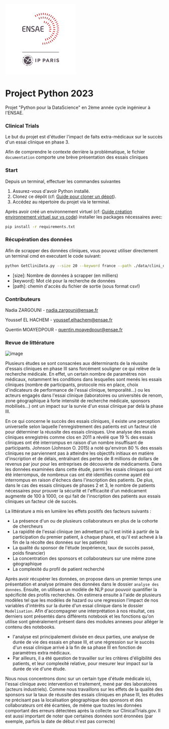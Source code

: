 ![](images/ensae_logo.png)


# Project Python 2023

Projet "Python pour la DataScience" en 2ème année cycle ingénieur à l'ENSAE. 

### Clinical Trials

Le but du projet est d'étudier l'impact de faits extra-médicaux sur le succès d'un essai clinique en phase 3.

Afin de comprendre le contexte derrière la problématique, le fichier ``documentation`` comporte une brève présentation des essais cliniques

### Start
Depuis un terminal, effectuer les commandes suivantes

1. Assurez-vous d'avoir Python installé.
2. Clonez ce dépôt (cf: [Guide pour cloner un dépot](https://docs.github.com/fr/repositories/creating-and-managing-repositories/cloning-a-repository)).
3. Accédez au répertoire du projet via le terminal.

Après avoir créé un environnement virtuel (cf: [Guide création environnement virtuel sur vs code](https://code.visualstudio.com/docs/python/environments)) installer les packages nécessaires avec:

```bash
pip install -r requirements.txt
```

### Récupération des données

Afin de scrapper des données cliniques, vous pouvez utiliser directement un terminal cmd en executant le code suivant:
```bash
python GetCliniData.py --size 20 --keyword france --path ./data/clini_data.csv
```

- [size]: Nombre de données à scrapper (en milliers)
- [keyword]: Mot clé pour la recherche de données
- [path]: chemin d'accès du fichier de sortie (sous format csv!) 



### Contributeurs

Nadia ZARGOUNI - nadia.zargouni@ensae.fr

Youssef EL HACHEM - youssef.elhachem@ensae.fr

Quentin MOAYEDPOUR - quentin.moayedpour@ensae.fr


### Revue de littérature
![image](https://github.com/QMoayedpour/ProjetPython/assets/122624104/01b55e53-d447-4511-9269-220cdc094e8e)


Plusieurs études se sont consacrées aux déterminants de la réussite d'essais cliniques en phase III sans forcément souligner ce qui relève de la recherche médicale. En effet, un certain nombre de paramètres non médicaux, notamment les conditions dans lesquelles sont menés les essais cliniques (nombre de participants, protocole mis en place, choix d'indicateurs de performance de l'essai clinique, temporalité...) ou les acteurs engagés dans l'essai clinique (laboratoires ou universités de renom, zone géographique à forte intensité de recherche médicale, sponsors mobilisés...) ont un impact sur la survie d'un essai clinique par delà la phase III. 

En ce qui concerne le succès des essais cliniques, il existe une perception universelle selon laquelle l'enregistrement des patients est un facteur clé pour déterminer la réussite des essais cliniques. Une analyse des essais cliniques enregistrés comme clos en 2011 a révélé que 19 % des essais cliniques ont été interrompus en raison d'un nombre insuffisant de participants. Johnson (Johnson O. 2015) a noté qu'environ 80 % des essais cliniques ne parviennent pas à atteindre les objectifs initiaux en matière d'inscription et de délais, entraînant des pertes de 8 millions de dollars de revenus par jour pour les entreprises de découverte de médicaments. Dans les données examinées dans cette étude, parmi les essais cliniques qui ont été interrompus, de nombreux cas ont été identifiés comme ayant été interrompus en raison d'échecs dans l'inscription des patients. De plus, dans le cas des essais cliniques de phases 2 et 3, le nombre de patients nécessaires pour prouver la sécurité et l'efficacité d'un médicament augmente de 100 à 1000, ce qui fait de l'inscription des patients aux essais cliniques un facteur clé de succès.

La littérature a mis en lumière les effets positifs des facteurs suivants : 
- La présence d'un ou de plusieurs collaborateurs en plus de la cohorte de chercheurs
- La rapidité de l'essai clinique (en admettant qu'il est initié à partir de la participation du premier patient, à chaque phase, et qu'il est achevé à la fin de la récolte des données sur les patients)
- La qualité du sponsor de l'étude (expérience, taux de succès passé, poids financier)
- La concentration des sponsors et collaborateurs sur une même zone géographique
- La complexité du profil de patient recherché

Après avoir récupérer les données, on propose dans un premier temps une présentation et analyse primaire des données dans le dossier ``analyse des données``. Ensuite, on utilisera un modèle de NLP pour pouvoir quantifier la spécificité des profils recherchés. On estimera ensuite à l'aide de plusieurs modèles tel que les modèles de hazard ou une regression l'impact de nos variables d'intérêts sur la durée d'un essai clinique dans le dossier ``Modelisation``. Afin d'accompagner une interprétation à nos résultat, ces derniers sont présentés dans différents notebook et les fonctions qu'on utilise sont généralement présent dans des modules annexes pour alléger le contenu des notebooks.
  - l'analyse est principalement divisée en deux parties, une analyse de durée de vie des essais en phase III, et une régression sur le succès d'un essai clinique arrivé à la fin de sa phase III en fonction de paramètres extra médicaux.
  - Par ailleurs, il a été question de travailler sur les critères d'éligibilité des patients, et leur complexité relative, pour mesurer leur impact sur la durée de vie d'une étude. 

Nous nous concentrons donc sur un certain type d'étude médicale ici, l'essai clinique avec intervention et traitement, mené par des laboratoires (acteurs industriels). Comme nous travaillons sur les effets de la qualité des sponsors sur la taux de réussite des essais cliniques en phase III, les études ne précisant pas la localisation géographique des sponsors et des collaborateurs ont été écartées, de même que toutes les données comportant des erreurs détectées après la collecte sur ClinicalTrials.gov. Il est aussi important de noter que certaines données sont éronnées (par exemple, parfois la date de début n'est pas correcte)






